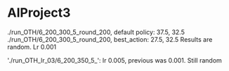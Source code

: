 # AIProject3
./run_OTH/6_200_300_5_round_200, default policy: 37.5, 32.5
./run_OTH/6_200_300_5_round_200, best_action: 27.5, 32.5
Results are random. Lr 0.001

'./run_OTH_lr_03/6_200_350_5_': lr 0.005, previous was 0.001. Still random